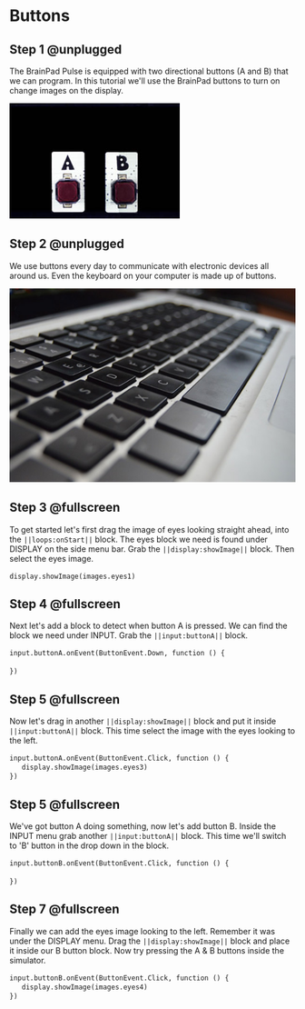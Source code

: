 # Buttons

## Step 1 @unplugged

The BrainPad Pulse is equipped with two directional buttons (A and B) that we can program. In this tutorial we'll use the BrainPad buttons to turn on change images on the display. 

![BrainPad buzzer image](docs/static/images/buttons.jpg)

## Step 2 @unplugged

We use buttons every day to communicate with electronic devices all around us. Even the keyboard on your computer is made up of buttons. 

![BrainPad buzzer image](docs/static/images/keys.jpg)

## Step 3 @fullscreen

To get started let's first drag the image of eyes looking straight ahead, into the ``||loops:onStart||`` block. The eyes block we need is found under DISPLAY on the side menu bar. Grab the ``||display:showImage||`` block. Then select the eyes image. 

 ```blocks
display.showImage(images.eyes1)
```

## Step 4 @fullscreen

Next let's add a block to detect when button A is pressed. We can find the block we need under INPUT. Grab the ``||input:buttonA||`` block. 

 ```blocks
input.buttonA.onEvent(ButtonEvent.Down, function () {
	
})
```

## Step 5 @fullscreen

Now let's drag in another ``||display:showImage||`` block and put it inside ``||input:buttonA||`` block. This time select the image with the eyes looking to the left. 

 ```blocks
input.buttonA.onEvent(ButtonEvent.Click, function () {
    display.showImage(images.eyes3)
})
```

## Step 5 @fullscreen

We've got button A doing something, now let's add button B. Inside the INPUT menu grab another ``||input:buttonA||`` block. This time we'll switch to 'B' button in the drop down in the block.

 ```blocks
input.buttonB.onEvent(ButtonEvent.Click, function () {
	
})
```

## Step 7 @fullscreen

Finally we can add the eyes image looking to the left. Remember it was under the DISPLAY menu. Drag the ``||display:showImage||`` block and place it inside our B button block. Now try pressing the A & B buttons inside the simulator. 
 
 ```blocks
input.buttonB.onEvent(ButtonEvent.Click, function () {
    display.showImage(images.eyes4)
})
```
